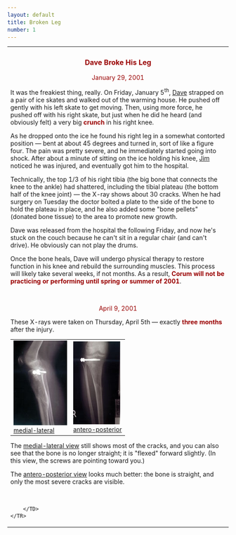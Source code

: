 ```yaml
---
layout: default
title: Broken Leg
number: 1
---
```

<TABLE CELLPADDING="0" CELLSPACING="0" BORDER="0" WIDTH="412">
	<TR>
		<TD VALIGN="TOP">
				<CENTER><H3><font color="#990000" size="3">Dave Broke His Leg</font></H3></CENTER>
				<CENTER><P><font color="#990000">January 29, 2001</font></P></CENTER>
				<P>
					It was the freakiest thing, really.  On Friday, January 5<sup>th</sup>,
					<A onMouseOver="switchGraphic(7, 'Faces');return true;" onMouseOut="switchGraphic(2, 'Faces');return true;" href="Dave01">Dave</A>
					strapped on a pair of ice skates
					and walked out of the warming house.  He pushed off gently with his left skate to get moving.  Then, using more
					force, he pushed off with his right skate, but just when he did he heard (and obviously felt) a very big
					<B><font color="#990000">crunch</font></B> in his right knee.
				</P>
				<P>
					As he dropped onto the ice he found his right leg in a somewhat contorted position &#151; bent at about 45
					degrees and turned in, sort of like a figure four.  The pain was pretty severe, and he immediately started going
					into shock.  After about a minute of sitting on the ice holding his knee,
					<A onMouseOver="switchGraphic(7, 'Faces');return true;" onMouseOut="switchGraphic(2, 'Faces');return true;" href="Jim01">Jim</A>
					noticed he was injured, and eventually got him to the hospital.
				</P>
				<P>
					Technically, the top 1/3 of his right tibia (the big bone that connects the knee to the ankle) had shattered,
					including the tibial plateau (the bottom half of the knee joint) &#151; the X-ray shows about 30 cracks.  When
					he had surgery on Tuesday the doctor bolted a plate to the side of the bone to hold the plateau in place, and he
					also added some "bone pellets" (donated bone tissue) to the area to promote new growth.
				</P>
				<P>
					Dave was released from the hospital the following Friday, and now he's stuck on the couch because he can't sit
					in a regular chair (and can't drive).  He obviously can not play the drums.
				</P>
				<P>
					Once the bone heals, Dave will undergo physical therapy to restore function in his knee and rebuild the
					surrounding muscles.  This process will likely take several weeks, if not months.  As a result,
					<B><font color="#990000">Corum will not be practicing or performing until spring or summer of 2001</font></B>.
				</P>
				<P>&nbsp;</P>
				<CENTER><P><font color="#990000">April 9, 2001</font></P></CENTER>
				<P>These X-rays were taken on Thursday, April 5th &#151; exactly <b><font color="#990000">three months</font></b> after the injury.</P>
				<table align="center">
				<tr>
				  <td><a href="BrokenLegMLView"><img src="images/ml_view_sm.jpg" alt="medial-lateral view" /><br />medial-lateral</a></td>
				  <td><a href="BrokenLegAPView"><img src="images/ap_view_sm.jpg" alt="antero-posterior view" /><br />antero-posterior</a></td>
				</tr>
				</table>				
				<p>The <a href="BrokenLegMLView">medial-lateral view</a> still shows most of the cracks, and you can also see that the bone is no longer straight; it is "flexed" forward slightly. (In this view, the screws are pointing toward you.)</p>
				<P>The <a href="BrokenLegAPView">antero-posterior view</a> looks much better: the bone is straight, and only the most severe cracks are visible.</P>
				<P>&nbsp;</P>
				
		</TD>
	</TR>
</TABLE>


